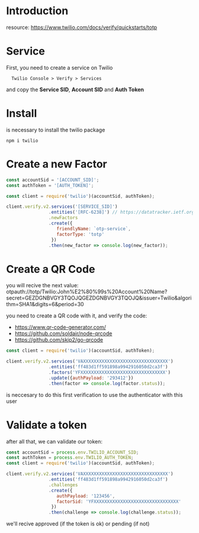 # Introduction
resource: https://www.twilio.com/docs/verify/quickstarts/totp

# Service
First, you need to create a service on Twilio
```
  Twilio Console > Verify > Services
```
and copy the **Service SID**, **Account SID** and **Auth Token**


# Install
is necessary to install the twilio package
```
npm i twilio
```

# Create a new Factor
```js
const accountSid = '[ACCOUNT_SID]';
const authToken = '[AUTH_TOKEN]';

const client = require('twilio')(accountSid, authToken);

client.verify.v2.services('[SERVICE_SID]')
                .entities('[RFC-6238]') // https://datatracker.ietf.org/doc/html/rfc6238
                .newFactors
                .create({
                   friendlyName: `otp-service`,
                   factorType: 'totp'
                 })
                .then(new_factor => console.log(new_factor));
```

# Create a QR Code
you will recive the next value: otpauth://totp/Twilio:John%E2%80%99s%20Account%20Name?secret=GEZDGNBVGY3TQOJQGEZDGNBVGY3TQOJQ&issuer=Twilio&algorithm=SHA1&digits=6&period=30

you need to create a QR code with it, and verify the code:

- https://www.qr-code-generator.com/
- https://github.com/soldair/node-qrcode
- https://github.com/skip2/go-qrcode

```js
const client = require('twilio')(accountSid, authToken);

client.verify.v2.services('VAXXXXXXXXXXXXXXXXXXXXXXXXXXXXXXXX')
                .entities('ff483d1ff591898a9942916050d2ca3f')
                .factors('YFXXXXXXXXXXXXXXXXXXXXXXXXXXXXXXXX')
                .update({authPayload: '293412'})
                .then(factor => console.log(factor.status));
```

is neccesary to do this first verification to use the authenticator with this user

# Validate a token
after all that, we can validate our token:

```js
const accountSid = process.env.TWILIO_ACCOUNT_SID;
const authToken = process.env.TWILIO_AUTH_TOKEN;
const client = require('twilio')(accountSid, authToken);

client.verify.v2.services('VAXXXXXXXXXXXXXXXXXXXXXXXXXXXXXXXX')
                .entities('ff483d1ff591898a9942916050d2ca3f')
                .challenges
                .create({
                   authPayload: '123456',
                   factorSid: 'YFXXXXXXXXXXXXXXXXXXXXXXXXXXXXXXXX'
                 })
                .then(challenge => console.log(challenge.status));
```

we'll recive approved (if the token is ok) or pending (if not) 
